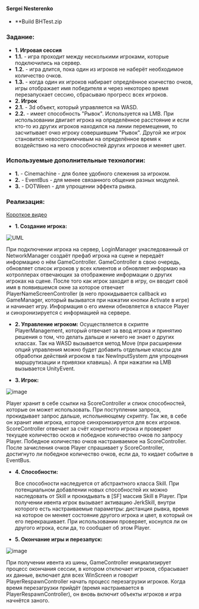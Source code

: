 #### Sergei Nesterenko
+ **Build BHTest.zip

### **Задание:** 
+ **1. Игровая сессия**
+ **1.1.** - игра проходит между несколькими игроками, которые подключились на сервер.
+ **1.2.** - игра длится, пока один из игроков не наберёт необходимое количество очков.
+ **1.3.** - когда один их игроков набирает опредлённое коичество очков, игры отображает имя победителя и через некоторео время перезапускает сессию, сбрасываю прогресс всех игроков.
+ **2. Игрок**
+ **2.1.** - 3d объект, который управляется на WASD.
+ **2.2.** - имеет способность "Рывок". Используется на LMB. При использовании двигает игрока на определённое расстояние и если кто-то из других игроков находился на линии
перемещения, то засчитывает очко игроку совершившим "Рывок". Другой же игрок становится невосприимчивым на определённое время к воздействию на него способностей других игроков
и меняет цвет.

### **Используемые дополнительные технологии:**
  + **1.** - Cinemachine - для более удобного слежения за игроком.
  + **2.** - EventBus - для менее связанного общения разных модулей.
  + **3.** - DOTWeen - для упрощении эффекта рывка.
  
  ### **Реализация:** 
[Короткое видео](https://youtu.be/ajRWZboV-04)

+ **1. Создание игрока:**

![UML](https://user-images.githubusercontent.com/107647367/232340648-050678fe-90fb-43e7-b7db-3a125ef08169.png)

 При подключении игрока на сервер, LoginManager унаследованный от NetworkManager создаёт префаб игрока на сцене и передаёт информацию о нём GameController. GameController в свою очередь, обновляет список игроков у всех клиентов и обновляет информаю на котроллерах отвечающих за отображение информации о других игроках на сцене. После того как игрок заходит в игру, он вводит своё имя в появившемся окне за которое отвечает PlayerNameScreenController (в него прокидывается callback из GameManager, который вызыватся при нажатии кнопки Activate в игре) и начинает игру. Информация о его имени обновляется в классе Player и синхронизируется с информацией на сервере.

+ **2. Управление игроком:**
  Осуществляется в скрипте PlayerManagement, который отвечает за ввод игрока и принятию решения о том, что делать дальше и ничего не знает о других классах. Так на WASD вызывается метод Move (при расширении опций управления можно будет добавить отдельные классы для обработки действий игроком в так NewInputSystem для упрощения маршрутизации и привязки клавишь). А при нажатии на LMB вызывается UnityEvent.

+ **3. Игрок:**

![image](https://user-images.githubusercontent.com/107647367/232341336-c33c76e5-6507-4807-bbef-96d6e1106b6c.png)

  Player хранит в себе ссылки на ScoreController и спиок способностей, которые он может использовать. При поступлении запроса, прокидывает запрос дальше, испольняющему скрипту. Так же, в себе он хранит имя игрока, которое синхронизируется для всех игроков. ScoreController отвечает за счёт конретного игрока и проверяет текущее количество осков и победное количество очков по запросу Player. Победное количество очков настраиваемое на ScoreController. После зачисления очков Player спрашивает у ScoreController, достигнуто ли победное количество очков, если да, то кидает событие в EventBus.

+ **4. Способности:**

  Все способности наследуется от абстрактного класса Skill. При потенциальном добавлении новых способностей их можно наследовать от Skill и прокидывать в [SF] массив Skill в Player. При получении ивента игрок вызывает активацию JerkSkill, внутри которого есть настраиваемые параметры: дистанция рывка, время на которое он меняет состояние другого игрока и цвет, в который он его перекрашивает. При использовании проверяет, коснулся ли он другого игрока, если да, то сообщает об этом Player.

+ **5. Окончание игры и перезапуск:**

![image](https://user-images.githubusercontent.com/107647367/232341884-02694a2b-ad10-4a8b-abb2-1ab0010936a0.png)

  При получении ивента из шины, GameController инициализирует процесс окончания сессии, в котором отключает игроков, сбрасывает их данные, включает для всех WinScreen и говорит PlayerRespawnController начать процесс перезагрузки игроков. Когда время перезагрузки прийдёт (время настраивается в PlayerRespawnController), он вновь включит объекты игроков и игра начнётся заного.
